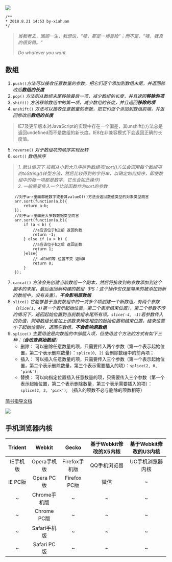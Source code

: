 ![](https://timgsa.baidu.com/timg?image&quality=80&size=b9999_10000&sec=1534847785497&di=9280bc323c62fa4a59f6cb3e3f47cd10&imgtype=0&src=http%3A%2F%2Fs11.sinaimg.cn%2Fmw690%2F005TNJqggy6QUnL5ljAfa%26690)
```
/**
* 2018.8.21 14:53 by-xiahuan
*/
```
>
>*当我老去，回顾一生，我想说，“哇，那是一场冒险“；而不是，“哇，我真的很安稳。“*
>
>
>
>*Do whatever you want.*
>
## 数组

1. `push()`*方法可以接收任意数量的参数，把它们逐个添加到数组末尾，并返回修改后**数组的长度***
2. `pop()` *方法则从数组末尾移除最后一项，减少数组的长度，并且返回**移除的项***
3. `shift()` *方法移除数组中的第一项，减少数组的长度，并且返回**移除的项***
4. `unshift()` *方法可以接收任意数量的参数，把它们逐个添加到数组前端，并返回修改后**数组的长度***
>   IE7及更早版本对JavaScript的实现中存在一个偏差，其unshift()方法总是返回undefined而不是数组的新长度。IE8在非兼容模式下会返回正确的长度值。
5. `reverse()` *对于数组项的顺序实现反转*
6. `sort()` *数组排序*
> *1. 默认情况下 按照从小到大升序排列数组项(sort()方法会调用每个数组项的toString()转型方法，然后比较得到的字符串，以确定如何排序，即使数组中的每一项都是数字，它也会如此操作)*   
> *2. 一般需要传入一个比较函数作为sort的参数*    
```
    //对于arr里面都是数字或者其valueOf()方法会返回数值类型的对象类型而言
    arr.sort(function(a,b){
        return a-b;
    });
    //对于arr里面是大多数数据类型而言
    arr.sort(function(a,b){
        if (a < b) {
            //a应该位于b之前 返回负数
            return -1;
        } else if (a > b) {
            //a应该位于b之后 返回正数
            return 1; 
        }else{
            // a和b相等 位置不变 返回0
            return 0;
        }
    });
```
7. `cancat()` *方法会先创建当前数组一个副本，然后将接收到的参数添加到这个副本的末尾，最后返回新构建的数组（PS：这个操作仅仅是简单的被添加到新的数组中，没有去重）。**不会影响原数组***
8. `slice()` *它能够基于当前数组中的一或多个项创建一个新数组，有两个参数（`slice(1, 4)`第一个表示起始位置，第二个表示结束位置），第二个参数不传的情况下，返回起始位置到当前数组末尾所有项。`slice(-4, -1)`若参数传入的负值，则用数组长度加上该数来确定相应的起始位置和结束位置，结束位置小于起始位置时，返回空数组。**不会影响原数组***
9. `splice()` *主要用途是向数组的中部插入项，但使用这个方法的方式有如下三种：（**会改变原始数组**）*   
    * 删除： 可以删除任意数量的项，只需要传入两个参数（第一个表示起始位置，第二个表示删除数量）：`splice(0, 2)` 会删除数组中的前两项；  
    * 插入： 可以插入任意数量的项，只需要传入三个参数（第一个表示起始位置，第二个表示删除数量，第三个表示需要插入的项）：`splice(2, 0, 'pink')`;     
    * 替换： 可以向指定位置插入任意数量的项，只需要传入三个参数（第一个表示起始位置，第二个表示删除数量，第三个表示需要插入的项）：`splice(2, 2, 'pink')`; （插入的项数不必与删除的项数相等）
    

[简书指导文档](https://www.jianshu.com/p/q81RER)

![](http://latex.codecogs.com/gif.latex?\prod%20\(n_{i}\)+1)

## 手机浏览器内核
|Trident       | Webkit            | Gecko              | 基于Webkit修改的X5内核 | 基于Webkit修改的U3内核|
|:------------:|:-----------------:|:------------------:|:---------------------:|:--------------------:|
| IE手机版 | Opera手机版  | Firefox手机版 | QQ手机浏览器 | UC手机浏览器内核 |
| IE PC版 | Opera PC版  | Firefox PC版 | 微信| ~ |
| ~ | Chrome手机版 | ~ | ~ | ~ |
| ~ | Chrome PC版 | ~ | ~ | ~ |
| ~ | Safari手机版 | ~ | ~ | ~ |
| ~ | Safari PC版 | ~ | ~ | ~ |

